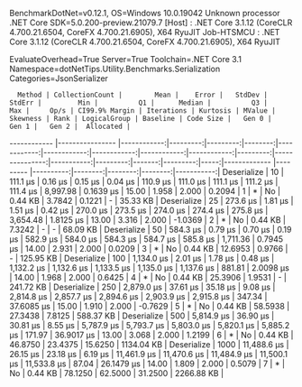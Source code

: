 
BenchmarkDotNet=v0.12.1, OS=Windows 10.0.19042
Unknown processor
.NET Core SDK=5.0.200-preview.21079.7
  [Host]     : .NET Core 3.1.12 (CoreCLR 4.700.21.6504, CoreFX 4.700.21.6905), X64 RyuJIT
  Job-HTSMCU : .NET Core 3.1.12 (CoreCLR 4.700.21.6504, CoreFX 4.700.21.6905), X64 RyuJIT

EvaluateOverhead=True  Server=True  Toolchain=.NET Core 3.1  
Namespace=dotNetTips.Utility.Benchmarks.Serialization  Categories=JsonSerializer  

      Method | CollectionCount |        Mean |    Error |   StdDev |  StdErr |         Min |          Q1 |      Median |          Q3 |         Max |     Op/s | CI99.9% Margin | Iterations | Kurtosis | MValue | Skewness | Rank | LogicalGroup | Baseline | Code Size |   Gen 0 |   Gen 1 |   Gen 2 |  Allocated |
------------ |---------------- |------------:|---------:|---------:|--------:|------------:|------------:|------------:|------------:|------------:|---------:|---------------:|-----------:|---------:|-------:|---------:|-----:|------------- |--------- |----------:|--------:|--------:|--------:|-----------:|
 Deserialize |              10 |    111.1 μs |  0.16 μs |  0.15 μs | 0.04 μs |    110.9 μs |    111.0 μs |    111.1 μs |    111.2 μs |    111.4 μs | 8,997.98 |      0.1639 μs |      15.00 |    1.958 |  2.000 |   0.2094 |    1 |            * |       No |   0.44 KB |  3.7842 |  0.1221 |       - |   35.33 KB |
 Deserialize |              25 |    273.6 μs |  1.81 μs |  1.51 μs | 0.42 μs |    270.0 μs |    273.5 μs |    274.0 μs |    274.4 μs |    275.8 μs | 3,654.48 |      1.8125 μs |      13.00 |    3.316 |  2.000 |  -1.0369 |    2 |            * |       No |   0.44 KB |  7.3242 |       - |       - |   68.09 KB |
 Deserialize |              50 |    584.3 μs |  0.79 μs |  0.70 μs | 0.19 μs |    582.9 μs |    584.0 μs |    584.3 μs |    584.7 μs |    585.8 μs | 1,711.36 |      0.7945 μs |      14.00 |    2.931 |  2.000 |   0.0209 |    3 |            * |       No |   0.44 KB | 12.6953 |  0.9766 |       - |  125.95 KB |
 Deserialize |             100 |  1,134.0 μs |  2.01 μs |  1.78 μs | 0.48 μs |  1,132.2 μs |  1,132.6 μs |  1,133.5 μs |  1,135.0 μs |  1,137.6 μs |   881.81 |      2.0098 μs |      14.00 |    1.968 |  2.000 |   0.6425 |    4 |            * |       No |   0.44 KB | 25.3906 |  1.9531 |       - |  241.72 KB |
 Deserialize |             250 |  2,879.0 μs | 37.61 μs | 35.18 μs | 9.08 μs |  2,814.8 μs |  2,857.7 μs |  2,894.6 μs |  2,903.9 μs |  2,915.8 μs |   347.34 |     37.6085 μs |      15.00 |    1.910 |  2.000 |  -0.7629 |    5 |            * |       No |   0.44 KB | 58.5938 | 27.3438 |  7.8125 |  588.37 KB |
 Deserialize |             500 |  5,814.9 μs | 36.90 μs | 30.81 μs | 8.55 μs |  5,787.9 μs |  5,793.7 μs |  5,803.0 μs |  5,820.1 μs |  5,885.2 μs |   171.97 |     36.9017 μs |      13.00 |    3.068 |  2.000 |   1.2199 |    6 |            * |       No |   0.44 KB | 46.8750 | 23.4375 | 15.6250 | 1134.04 KB |
 Deserialize |            1000 | 11,488.6 μs | 26.15 μs | 23.18 μs | 6.19 μs | 11,461.9 μs | 11,470.6 μs | 11,484.9 μs | 11,500.1 μs | 11,533.8 μs |    87.04 |     26.1479 μs |      14.00 |    1.809 |  2.000 |   0.5079 |    7 |            * |       No |   0.44 KB | 78.1250 | 62.5000 | 31.2500 | 2266.88 KB |
